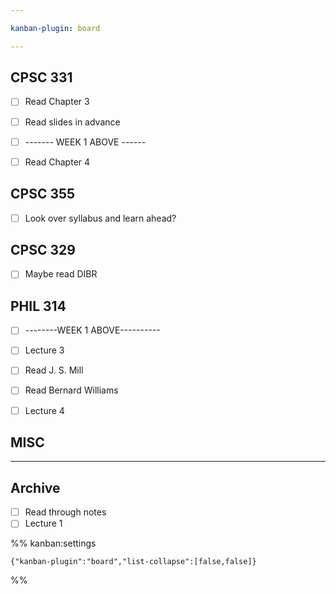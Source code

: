 ```yaml
---

kanban-plugin: board

---
```


## CPSC 331

- [ ] Read Chapter 3
- [ ] Read slides in advance
- [ ] ------- WEEK 1 ABOVE ------
- [ ] Read Chapter 4


## CPSC 355

- [ ] Look over syllabus and learn ahead?


## CPSC 329

- [ ] Maybe read DIBR


## PHIL 314

- [ ] --------WEEK 1 ABOVE----------
- [ ] Lecture 3
- [ ] Read J. S. Mill
- [ ] Read Bernard Williams
- [ ] Lecture 4


## MISC



***

## Archive

- [ ] Read through notes
- [ ] Lecture 1

%% kanban:settings
```
{"kanban-plugin":"board","list-collapse":[false,false]}
```
%%